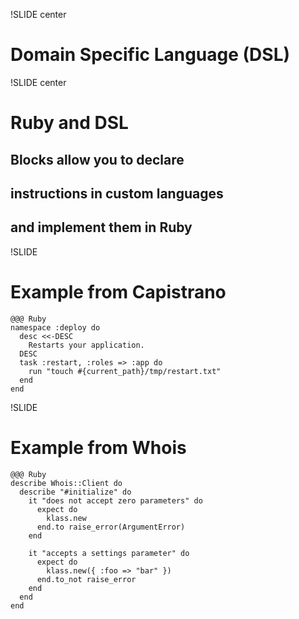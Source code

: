 !SLIDE center
# Domain Specific Language (DSL)


!SLIDE center
# Ruby and DSL

## Blocks allow you to declare
## instructions in custom languages
## and implement them in Ruby


!SLIDE
# Example from Capistrano

    @@@ Ruby
    namespace :deploy do
      desc <<-DESC
        Restarts your application.
      DESC
      task :restart, :roles => :app do
        run "touch #{current_path}/tmp/restart.txt"
      end
    end


!SLIDE
# Example from Whois

    @@@ Ruby
    describe Whois::Client do
      describe "#initialize" do
        it "does not accept zero parameters" do
          expect do
            klass.new
          end.to raise_error(ArgumentError)
        end

        it "accepts a settings parameter" do
          expect do
            klass.new({ :foo => "bar" })
          end.to_not raise_error
        end
      end
    end
